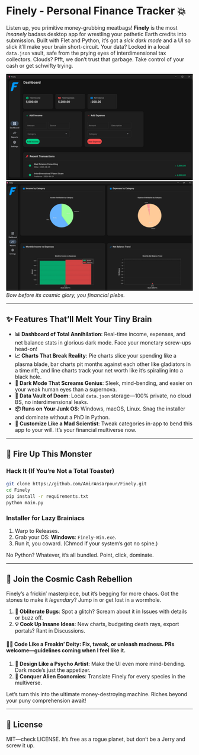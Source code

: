 # Finely - Personal Finance Tracker 💥

Listen up, you primitive money-grubbing meatbags! **Finely** is the most _insanely_ badass desktop app for wrestling your pathetic Earth credits into submission. Built with Flet and Python, it’s got a _sick dark mode_ and a UI so slick it’ll make your brain short-circuit. Your data? Locked in a local `data.json` vault, safe from the prying eyes of interdimensional tax collectors. Clouds? Pfft, we don’t trust that garbage. Take control of your cash or get schwifty trying.

![Finely Dashboard](assets/screenshots/dashboard.jpg)![Finely Reports](assets/screenshots/reports.jpg)\
_Bow before its cosmic glory, you financial plebs._

---

## ✨ Features That’ll Melt Your Tiny Brain

- **📊 Dashboard of Total Annihilation**: Real-time income, expenses, and net balance stats in glorious dark mode. Face your monetary screw-ups head-on!
- **📈 Charts That Break Reality**: Pie charts slice your spending like a plasma blade, bar charts pit months against each other like gladiators in a time rift, and line charts track your net worth like it’s spiraling into a black hole.
- **🖤 Dark Mode That Screams Genius**: Sleek, mind-bending, and easier on your weak human eyes than a supernova.
- **💾 Data Vault of Doom**: Local `data.json` storage—100% private, no cloud BS, no interdimensional leaks.
- **📦 Runs on Your Junk OS**: Windows, macOS, Linux. Snag the installer and dominate without a PhD in Python.
- **🔧 Customize Like a Mad Scientist**: Tweak categories in-app to bend this app to your will. It’s your financial multiverse now.

---

## 🚀 Fire Up This Monster

### Hack It (If You’re Not a Total Toaster)

```bash
git clone https://github.com/AmirAnsarpour/Finely.git
cd Finely
pip install -r requirements.txt
python main.py
```

### Installer for Lazy Brainiacs

1. Warp to Releases.
2. Grab your OS: **Windows**: `Finely-Win.exe`.
3. Run it, you coward. (Chmod if your system’s got no spine.)

No Python? Whatever, it’s all bundled. Point, click, dominate.

---

## 🤝 Join the Cosmic Cash Rebellion

Finely’s a frickin’ masterpiece, but it’s begging for more chaos. Got the stones to make it _legendary_? Jump in or get lost in a wormhole.

1. **🐛 Obliterate Bugs**: Spot a glitch? Scream about it in Issues with details or buzz off.
2. **💡 Cook Up Insane Ideas**: New charts, budgeting death rays, export portals? Rant in Discussions.

#### **👨‍💻 Code Like a Freakin’ Deity**: Fix, tweak, or unleash madness. PRs welcome—guidelines coming when I feel like it.

1. **🎨 Design Like a Psycho Artist**: Make the UI even more mind-bending. Dark mode’s just the appetizer.
2. **🌌 Conquer Alien Economies**: Translate Finely for every species in the multiverse.

Let’s turn this into the ultimate money-destroying machine. Riches beyond your puny comprehension await!

---

## 📜 License

MIT—check LICENSE. It’s free as a rogue planet, but don’t be a Jerry and screw it up.
